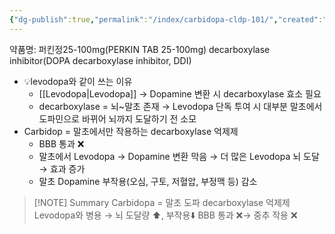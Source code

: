 ```yaml
---
{"dg-publish":true,"permalink":"/index/carbidopa-cldp-101/","created":"2025-09-10T19:36:24.205+09:00","updated":"2025-09-10T19:44:30.834+09:00"}
---
```


약품명: 퍼킨정25-100mg(PERKIN TAB 25-100mg)
decarboxylase inhibitor(DOPA decarboxylase inhibitor, DDI)
- 💡levodopa와 같이 쓰는 이유
	- [[Levodopa\|Levodopa]] → Dopamine 변환 시 decarboxylase 효소 필요
	- decarboxylase = 뇌~말초 존재 → Levodopa 단독 투여 시 대부분 말초에서 도파민으로 바뀌어 뇌까지 도달하기 전 소모
- Carbidop = 말초에서만 작용하는 decarboxylase 억제제
	- BBB 통과 ❌
	- 말초에서 Levodopa → Dopamine 변환 막음 → 더 많은 Levodopa 뇌 도달 → 효과 증가 
	- 말초 Dopamine 부작용(오심, 구토, 저혈압, 부정맥 등) 감소

> [!NOTE] Summary 
> Carbidopa = 말초 도파 decarboxylase 억제제
> Levodopa와 병용 → 뇌 도달량 ⬆️, 부작용⬇️
> BBB 통과 ❌→ 중추 작용 ❌


